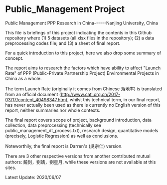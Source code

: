 # Public_Management Project
Public Management PPP Research in China------Nanjing University, China


This file is briefings of this project indicating the contents in this Github repository where (1) 5 datasets (all xlsx files in the repository); (2) a data preprocessing codes file; and (3) a sheet of final report.

For a quick introduction to this project, here we also drop some summary of concept. 

The report aims to research the factors which have ability to affect "Launch Rate" of PPP (Public-Private Partnership Project) Environmental Projects in China as a whole. 

The term Launch Rate (originally it comes from Chinese 落地率) is translated from an official document (http://www.catl.org.cn/2017-03/17/content_40498347.htm), whilst this technical term, in our final report, has never actually been used as there is currently no English version of this report, neither summaries nor whole contexts.

The final report covers scope of project, background introduction, data collection, data preprocessing (technically see public_management_dt_process.txt), research design, quantitative models (precisely, Logistic Regression) as well as conclusions. 

Noteworthily, the final report is Darren's (吳宗仁) version. 

There are 3 other respective versions from another contributed mutual authors: 饒釗，劉婧，劉星月, while these versions are not available at this sites. 


Latest Update: 2020/06/07
